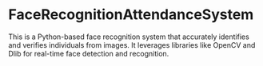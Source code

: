 # FaceRecognitionAttendanceSystem
This is a Python-based face recognition system that accurately identifies and verifies individuals from images. It leverages libraries like OpenCV and Dlib for real-time face detection and recognition.

